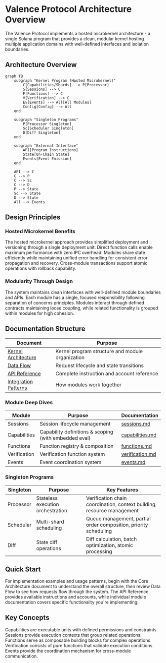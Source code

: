 # Valence Protocol Architecture Overview

The Valence Protocol implements a hosted microkernel architecture - a single Solana program that provides a clean, modular kernel hosting multiple application domains with well-defined interfaces and isolation boundaries.

## Architecture Overview

```mermaid
graph TB
    subgraph "Kernel Program (Hosted Microkernel)"
        C[Capabilities/Shards] --> P[Processor]
        S[Sessions] --> C
        F[Functions] --> C
        V[Verification] --> C
        Ev[Events] --> All[All Modules]
        Config[Config] --> All
    end
    
    subgraph "Singleton Programs"
        P[Processor Singleton]
        Sc[Scheduler Singleton]
        D[Diff Singleton]
    end
    
    subgraph "External Interface"
        API[Program Instructions]
        State[On-Chain State]
        Events[Event Emission]
    end
    
    API --> C
    C --> P
    C --> Sc
    C --> D
    P --> State
    Sc --> State
    D --> State
    All --> Events
```

## Design Principles

### Hosted Microkernel Benefits
The hosted microkernel approach provides simplified deployment and versioning through a single deployment unit. Direct function calls enable maximum performance with zero IPC overhead. Modules share state efficiently while maintaining unified error handling for consistent error propagation and recovery. Cross-module transactions support atomic operations with rollback capability.

### Modularity Through Design
The system maintains clean interfaces with well-defined module boundaries and APIs. Each module has a single, focused responsibility following separation of concerns principles. Modules interact through defined contracts maintaining loose coupling, while related functionality is grouped within modules for high cohesion.

## Documentation Structure

| Document | Purpose |
|----------|---------|
| [Kernel Architecture](./002-unified-kernel.md) | Kernel program structure and module organization |
| [Data Flow](./003-data-flow.md) | Request lifecycle and state transitions |
| [API Reference](./004-api-reference.md) | Complete instruction and account reference |
| [Integration Patterns](./005-integration.md) | How modules work together |

### Module Deep Dives

| Module | Purpose | Documentation |
|--------|---------|---------------|
| Sessions | Session lifecycle management | [sessions.md](./102-sessions.md) |
| Capabilities | Capability definitions & scoping (with embedded eval) | [capabilities.md](./103-capabilities.md) |
| Functions | Function registry & composition | [functions.md](./104-functions.md) |
| Verification | Verification function system | [verification.md](./105-verification.md) |
| Events | Event coordination system | [events.md](./106-events.md) |

### Singleton Programs

| Singleton | Purpose | Key Features |
|-----------|---------|--------------|
| Processor | Stateless execution orchestration | Verification chain coordination, context building, resource management |
| Scheduler | Multi-shard scheduling | Queue management, partial order composition, priority scheduling |
| Diff | State diff operations | Diff calculation, batch optimization, atomic processing |

## Quick Start

For implementation examples and usage patterns, begin with the Core Architecture document to understand the overall structure, then review Data Flow to see how requests flow through the system. The API Reference provides available instructions and accounts, while individual module documentation covers specific functionality you're implementing.

## Key Concepts

Capabilities are executable units with defined permissions and constraints. Sessions provide execution contexts that group related operations. Functions serve as composable building blocks for complex operations. Verification consists of pure functions that validate execution conditions. Events provide the coordination mechanism for cross-module communication. 